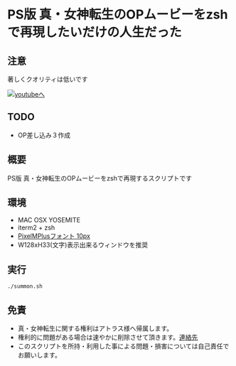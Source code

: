 # PS版 真・女神転生のOPムービーをzshで再現したいだけの人生だった

## 注意
著しくクオリティは低いです

[![youtubeへ](http://img.youtube.com/vi/QOP-Ww5hfNA/0.jpg)](https://www.youtube.com/watch?v=QOP-Ww5hfNA)

## TODO
- OP差し込み３作成

## 概要

PS版 真・女神転生のOPムービーをzshで再現するスクリプトです

## 環境
- MAC OSX YOSEMITE
- iterm2 + zsh
- [PixelMPlusフォント 10px](http://itouhiro.hatenablog.com/entry/20130602/font)
- W128xH33(文字)表示出来るウィンドウを推奨

## 実行
```
./summon.sh
```

## 免責
- 真・女神転生に関する権利はアトラス様へ帰属します。
- 権利的に問題がある場合は速やかに削除させて頂きます。[連絡先](mailto:aozora0000@gmail.com)
- このスクリプトを所持・利用した事による問題・損害については自己責任でお願いします。
